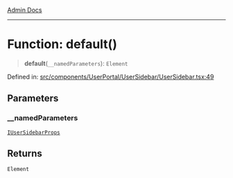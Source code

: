 [Admin Docs](/)

***

# Function: default()

> **default**(`__namedParameters`): `Element`

Defined in: [src/components/UserPortal/UserSidebar/UserSidebar.tsx:49](https://github.com/PalisadoesFoundation/talawa-admin/blob/main/src/components/UserPortal/UserSidebar/UserSidebar.tsx#L49)

## Parameters

### \_\_namedParameters

[`IUserSidebarProps`](../interfaces/IUserSidebarProps.md)

## Returns

`Element`
